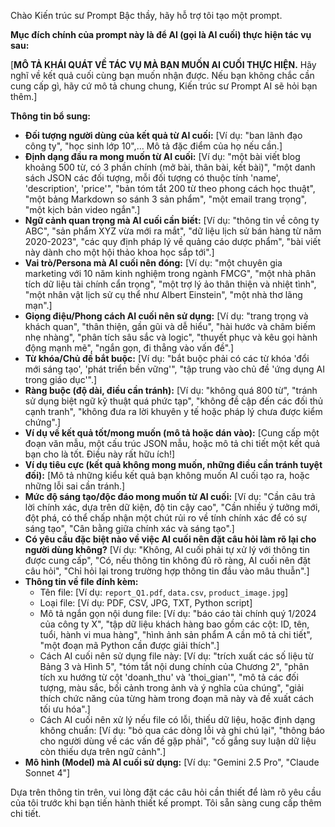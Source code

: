 Chào Kiến trúc sư Prompt Bậc thầy, hãy hỗ trợ tôi tạo một prompt.

**Mục đích chính của prompt này là để AI (gọi là AI cuối) thực hiện tác vụ sau:**

[**MÔ TẢ KHÁI QUÁT VỀ TÁC VỤ MÀ BẠN MUỐN AI CUỐI THỰC HIỆN.** Hãy nghĩ về kết quả cuối cùng bạn muốn nhận được. Nếu bạn không chắc cần cung cấp gì, hãy cứ mô tả chung chung, Kiến trúc sư Prompt AI sẽ hỏi bạn thêm.]

**Thông tin bổ sung:**

* **Đối tượng người dùng của kết quả từ AI cuối:** [Ví dụ: "ban lãnh đạo công ty", "học sinh lớp 10",... Mô tả đặc điểm của họ nếu cần.]
* **Định dạng đầu ra mong muốn từ AI cuối:** [Ví dụ: "một bài viết blog khoảng 500 từ, có 3 phần chính (mở bài, thân bài, kết bài)", "một danh sách JSON các đối tượng, mỗi đối tượng có thuộc tính 'name', 'description', 'price'", "bản tóm tắt 200 từ theo phong cách học thuật", "một bảng Markdown so sánh 3 sản phẩm", "một email trang trọng", "một kịch bản video ngắn".]
* **Ngữ cảnh quan trọng mà AI cuối cần biết:** [Ví dụ: "thông tin về công ty ABC", "sản phẩm XYZ vừa mới ra mắt", "dữ liệu lịch sử bán hàng từ năm 2020-2023", "các quy định pháp lý về quảng cáo dược phẩm", "bài viết này dành cho một hội thảo khoa học sắp tới".]
* **Vai trò/Persona mà AI cuối nên đóng:** [Ví dụ: "một chuyên gia marketing với 10 năm kinh nghiệm trong ngành FMCG", "một nhà phân tích dữ liệu tài chính cẩn trọng", "một trợ lý ảo thân thiện và nhiệt tình", "một nhân vật lịch sử cụ thể như Albert Einstein", "một nhà thơ lãng mạn".]
* **Giọng điệu/Phong cách AI cuối nên sử dụng:** [Ví dụ: "trang trọng và khách quan", "thân thiện, gần gũi và dễ hiểu", "hài hước và châm biếm nhẹ nhàng", "phân tích sâu sắc và logic", "thuyết phục và kêu gọi hành động mạnh mẽ", "ngắn gọn, đi thẳng vào vấn đề".]
* **Từ khóa/Chủ đề bắt buộc:** [Ví dụ: "bắt buộc phải có các từ khóa 'đổi mới sáng tạo', 'phát triển bền vững'", "tập trung vào chủ đề 'ứng dụng AI trong giáo dục'".]
* **Ràng buộc (độ dài, điều cần tránh):** [Ví dụ: "không quá 800 từ", "tránh sử dụng biệt ngữ kỹ thuật quá phức tạp", "không đề cập đến các đối thủ cạnh tranh", "không đưa ra lời khuyên y tế hoặc pháp lý chưa được kiểm chứng".]
* **Ví dụ về kết quả tốt/mong muốn (mô tả hoặc dán vào):** [Cung cấp một đoạn văn mẫu, một cấu trúc JSON mẫu, hoặc mô tả chi tiết một kết quả bạn cho là tốt. Điều này rất hữu ích!]
* **Ví dụ tiêu cực (kết quả không mong muốn, những điều cần tránh tuyệt đối):** [Mô tả những kiểu kết quả bạn không muốn AI cuối tạo ra, hoặc những lỗi sai cần tránh.]
* **Mức độ sáng tạo/độc đáo mong muốn từ AI cuối:** [Ví dụ: "Cần câu trả lời chính xác, dựa trên dữ kiện, độ tin cậy cao", "Cần nhiều ý tưởng mới, đột phá, có thể chấp nhận một chút rủi ro về tính chính xác để có sự sáng tạo", "Cân bằng giữa chính xác và sáng tạo".]
* **Có yêu cầu đặc biệt nào về việc AI cuối nên đặt câu hỏi làm rõ lại cho người dùng không?** [Ví dụ: "Không, AI cuối phải tự xử lý với thông tin được cung cấp", "Có, nếu thông tin không đủ rõ ràng, AI cuối nên đặt câu hỏi", "Chỉ hỏi lại trong trường hợp thông tin đầu vào mâu thuẫn".]
* **Thông tin về file đính kèm:**
  * Tên file: [Ví dụ: `report_Q1.pdf`, `data.csv`, `product_image.jpg`]
  * Loại file: [Ví dụ: PDF, CSV, JPG, TXT, Python script]
  * Mô tả ngắn gọn nội dung file: [Ví dụ: "báo cáo tài chính quý 1/2024 của công ty X", "tập dữ liệu khách hàng bao gồm các cột: ID, tên, tuổi, hành vi mua hàng", "hình ảnh sản phẩm A cần mô tả chi tiết", "một đoạn mã Python cần được giải thích".]
  * Cách AI cuối nên sử dụng file này: [Ví dụ: "trích xuất các số liệu từ Bảng 3 và Hình 5", "tóm tắt nội dung chính của Chương 2", "phân tích xu hướng từ cột 'doanh_thu' và 'thoi_gian'", "mô tả các đối tượng, màu sắc, bối cảnh trong ảnh và ý nghĩa của chúng", "giải thích chức năng của từng hàm trong đoạn mã này và đề xuất cách tối ưu hóa".]
  * Cách AI cuối nên xử lý nếu file có lỗi, thiếu dữ liệu, hoặc định dạng không chuẩn: [Ví dụ: "bỏ qua các dòng lỗi và ghi chú lại", "thông báo cho người dùng về các vấn đề gặp phải", "cố gắng suy luận dữ liệu còn thiếu dựa trên ngữ cảnh".]
* **Mô hình (Model) mà AI cuối sử dụng:** [Ví dụ: "Gemini 2.5 Pro", "Claude Sonnet 4"]

Dựa trên thông tin trên, vui lòng đặt các câu hỏi cần thiết để làm rõ yêu cầu của tôi trước khi bạn tiến hành thiết kế prompt. Tôi sẵn sàng cung cấp thêm chi tiết.
